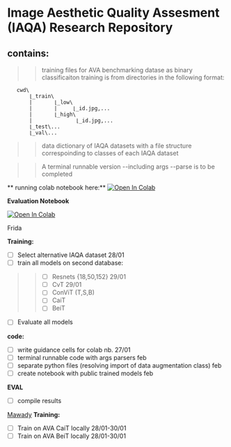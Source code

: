 # Image Aesthetic Quality Assesment (IAQA) Research Repository

## contains:
>> training files for AVA benchmarking datase as binary classificaiton
training is from directories in the following format:

```
   cwd\
       ⌊_train\
       |       ⌊_low\
       |       |     ⌊_id.jpg,...
       |       ⌊_high\
       |              ⌊_id.jpg,... 
       ⌊_test\...
       ⌊_val\...
```

>> data dictionary of IAQA datasets with a file structure correspoinding to classes of each IAQA dataset

>> A terminal runnable version --including args --parse is to be completed


** running  colab notebook here:**
[![Open In Colab](https://colab.research.google.com/assets/colab-badge.svg)](https://colab.research.google.com/drive/1cwhu6qsGy0Pc3tnXWo82hq3uhV5-fTu-?usp=sharing)

**Evaluation Notebook**

[![Open In Colab](https://colab.research.google.com/assets/colab-badge.svg)](https://colab.research.google.com/drive/1f4N2tefnfAWme2ro2O8LU_FwuOfDo_fC?usp=sharing)


Frida

**Training:**

- [ ] Select alternative IAQA dataset 28/01
- [ ] train all models on second database: 
>> - [ ] Resnets {18,50,152}  29/01
>> - [ ] CvT 29/01
>> - [ ] ConViT (T,S,B)
>> - [ ] CaiT
>> - [ ] BeiT
- [ ] Evaluate all models

**code:**

- [ ] write guidance cells for colab nb. 27/01
- [ ] terminal runnable code with args parsers feb
- [ ] separate python files (resolving import of data augmentation class) feb
- [ ] create notebook with public trained models feb

**EVAL**

- [ ] compile results 

[Mawady](https://github.com/mawady)
**Training:**
- [ ] Train on AVA CaiT locally 28/01-30/01
- [ ] Train on AVA BeiT locally 28/01-30/01
